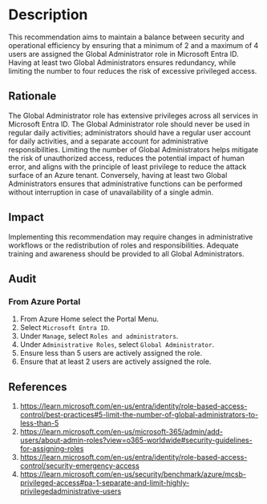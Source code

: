 # Description

This recommendation aims to maintain a balance between security and operational efficiency by ensuring that a minimum of 2 and a maximum of 4 users are assigned the Global Administrator role in Microsoft Entra ID. Having at least two Global Administrators ensures redundancy, while limiting the number to four reduces the risk of excessive privileged access.

## Rationale

The Global Administrator role has extensive privileges across all services in Microsoft Entra ID. The Global Administrator role should never be used in regular daily activities; administrators should have a regular user account for daily activities, and a separate account for administrative responsibilities. Limiting the number of Global Administrators helps mitigate the risk of unauthorized access, reduces the potential impact of human error, and aligns with the principle of least privilege to reduce the attack surface of an Azure tenant. Conversely, having at least two Global Administrators ensures that administrative functions can be performed without interruption in case of unavailability of a single admin.

## Impact

Implementing this recommendation may require changes in administrative workflows or the redistribution of roles and responsibilities. Adequate training and awareness should be provided to all Global Administrators.

## Audit

### From Azure Portal

1. From Azure Home select the Portal Menu.
2. Select `Microsoft Entra ID`.
3. Under `Manage`, select `Roles and administrators`.
4. Under `Administrative Roles`, select `Global Administrator`.
5. Ensure less than 5 users are actively assigned the role.
6. Ensure that at least 2 users are actively assigned the role.

## References

1. <https://learn.microsoft.com/en-us/entra/identity/role-based-access-control/best-practices#5-limit-the-number-of-global-administrators-to-less-than-5>
2. <https://learn.microsoft.com/en-us/microsoft-365/admin/add-users/about-admin-roles?view=o365-worldwide#security-guidelines-for-assigning-roles>
3. <https://learn.microsoft.com/en-us/entra/identity/role-based-access-control/security-emergency-access>
4. <https://learn.microsoft.com/en-us/security/benchmark/azure/mcsb-privileged-access#pa-1-separate-and-limit-highly-privilegedadministrative-users>
